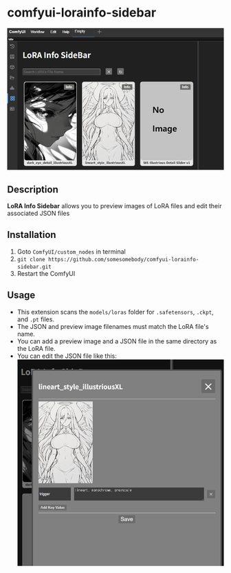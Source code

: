 # comfyui-lorainfo-sidebar

![Preview](readme_img/01.png)

## Description 
**LoRA Info Sidebar** allows you to preview images of LoRA files and edit their associated JSON files

## Installation
1. Goto `ComfyUI/custom_nodes` in terminal 
2. `git clone https://github.com/somesomebody/comfyui-lorainfo-sidebar.git`
3. Restart the ComfyUI

## Usage
- This extension scans the `models/loras` folder for `.safetensors`, `.ckpt`, and `.pt` files.
- The JSON and preview image filenames must match the LoRA file's name.
- You can add a preview image and a JSON file in the same directory as the LoRA file.
- You can edit the JSON file like this:
![Preview](readme_img/02.png)